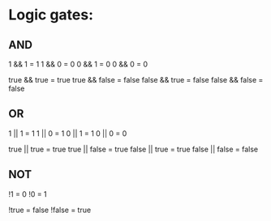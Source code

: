 # Logic gates:

## AND

1 && 1 = 1
1 && 0 = 0
0 && 1 = 0
0 && 0 = 0

true && true = true
true && false = false
false && true = false
false && false = false

## OR

1 || 1 = 1 
1 || 0 = 1 
0 || 1 = 1 
0 || 0 = 0

true || true = true
true || false = true
false || true = true
false || false = false


## NOT

!1 = 0
!0 = 1

!true = false
!false = true